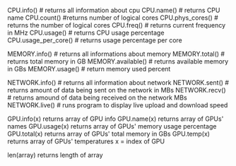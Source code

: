 CPU.info() # returns all information about cpu
CPU.name() # returns CPU name
CPU.count() #returns number of logical cores
CPU.phys_cores() # returns the number of logical cores
CPU.freq() # returns current frequency in MHz
CPU.usage() # returns CPU usage percentage
CPU.usage_per_core() # returns usage percentage per core

MEMORY.info() # returns all informations about memory
MEMORY.total() # returns total memory in GB
MEMORY.available() # returns available memory in GBs
MEMORY.usage() # return memory used percent

NETWORK.info() # returns all information about network
NETWORK.sent() # returns amount of data being sent on the network in MBs
NETWORK.recv() # returns amound of data being received on the network MBs
NETWORK.live() # runs program to display live upload and download speed

GPU.info(x) returns array of GPU info
GPU.name(x) returns array of GPUs' names
GPU.usage(x) returns array of GPUs' memory usage percentage
GPU.total(x) returns array of GPUs' total memory in GBs
GPU.temp(x) returns array of GPUs' temperatures
x = index of GPU

len(array) returns length of array